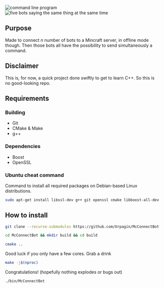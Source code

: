 ![command line program](https://github.com/Urpagin/McConnectBot/assets/72459611/f0b54f49-50ca-461e-985a-deff9ba00b7c)
![five bots saying the same thing at the same time](https://github.com/Urpagin/McConnectBot/assets/72459611/c9dbb529-a0b7-43b0-838b-5b9c36739de6)

## Purpose
Made to connect *n* number of bots to a Mincraft server, in offline mode though.
Then those bots all have the possibility to send simultaneously a command.

## Disclaimer
This is, for now, a quick project done swiftly to get to learn C++.
So this is no good-looking repo.

## Requirements
### Building
- Git
- CMake & Make
- g++
### Dependencies
- Boost
- OpenSSL
### Ubuntu cheat command
Command to install all required packages on Debian-based Linux distributions.
```bash
sudo apt-get install libssl-dev g++ git openssl cmake libboost-all-dev
```

## How to install

```bash
git clone --recurse-submodules https://github.com/Urpagin/McConnectBot.git
```

```bash
cd McConnectBot && mkdir build && cd build
```

```bash
cmake ..
```
Good luck if you only have a few cores. Grab a drink
```bash
make -j$(nproc)
```
Congratulations! (hopefully nothing explodes or bugs out)
```bash
./bin/McConnectBot
```
